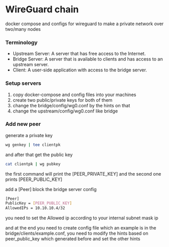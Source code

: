 # WireGuard chain
docker compose and configs for wireguard to make a private network over two/many nodes

### Terminology

* Upstream Server: A server that has free access to the Internet.
* Bridge Server: A server that is available to clients and has access to an upstream server.
* Client: A user-side application with access to the bridge server.

### Setup servers
1. copy docker-compose and config files into your machines
2. create two public/private keys for both of them
3. change the bridge/config/wg0.conf by the hints on that
4. change the upstream/config/wg0.conf like bridge

### Add new peer
generate a private key
```bash
wg genkey | tee clientpk
```
and after that get the public key
```bash
cat clientpk | wg pubkey
```
the first command will print the [PEER_PRIVATE_KEY] and the second one prints [PEER_PUBLIC_KEY]

add a [Peer] block the bridge server config
```bash
[Peer]
PublicKey = [PEER_PUBLIC_KEY]
AllowedIPs = 10.10.10.4/32
```
you need to set the Allowed ip according to your internal subnet mask ip

and at the end you need to create config file which an example is in the bridge/clients/example.conf, you need to modify the hints based on
peer_public_key which generated before and set the other hints